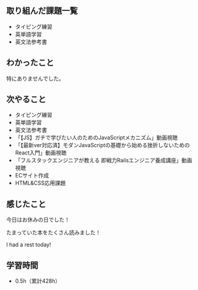 ## 取り組んだ課題一覧
- タイピング練習
- 英単語学習
- 英文法参考書
## わかったこと
特にありませんでした。
## 次やること
- タイピング練習
- 英単語学習
- 英文法参考書
- 「【JS】ガチで学びたい人のためのJavaScriptメカニズム」動画視聴
- 「【最新ver対応済】モダンJavaScriptの基礎から始める挫折しないためのReact入門」動画視聴
- 「フルスタックエンジニアが教える 即戦力Railsエンジニア養成講座」動画視聴
- ECサイト作成
- HTML&CSS応用課題
## 感じたこと
今日はお休みの日でした！

たまっていた本をたくさん読みました！

I had a rest today!

## 学習時間
- 0.5h（累計428h）
